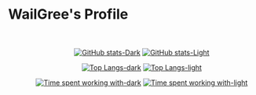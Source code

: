 # WailGree's Profile

<div align="center" style="width: 100%; min-height: 100vh; background-image: url('https://raw.githubusercontent.com/WailGree/WailGree/main/assets/synthwave-background.gif'); background-size: cover; background-position: center; background-repeat: no-repeat; padding: 20px; color: white;">


[![GitHub stats-Dark](https://github-readme-stats.vercel.app/api?username=WailGree&show_icons=true&theme=synthwave&custom_title=GitHub%20Stats#gh-dark-mode-only)](https://github.com/anuraghazra/github-readme-stats#gh-dark-mode-only)
[![GitHub stats-Light](https://github-readme-stats.vercel.app/api?username=WailGree&show_icons=true&theme=synthwave&custom_title=GitHub%20Stats#gh-light-mode-only)](https://github.com/anuraghazra/github-readme-stats#gh-light-mode-only)

[![Top Langs-dark](https://github-readme-stats.vercel.app/api/top-langs/?username=WailGree&layout=compact&theme=synthwave#gh-dark-mode-only)](https://github.com/WailGree/github-readme-stats#gh-dark-mode-only)
[![Top Langs-light](https://github-readme-stats.vercel.app/api/top-langs/?username=WailGree&layout=compact&theme=synthwave#gh-light-mode-only)](https://github.com/WailGree/github-readme-stats#gh-light-mode-only)

[![Time spent working with-dark](https://github-readme-stats.vercel.app/api/wakatime?username=WailGree&layout=compact&theme=synthwave&custom_title=Time%20Spent#gh-dark-mode-only)](https://github.com/WailGree/github-readme-stats#gh-dark-mode-only)
[![Time spent working with-light](https://github-readme-stats.vercel.app/api/wakatime?username=WailGree&layout=compact&theme=synthwave&custom_title=Time%20Spent#gh-light-mode-only)](https://github.com/WailGree/github-readme-stats#gh-light-mode-only)

</div>

<!--
**WailGree/WailGree** is a ✨ _special_ ✨ repository because its `README.md` (this file) appears on your GitHub profile.

Here are some ideas to get you started:

- 🔭 I'm currently working on ...
- 🌱 I'm currently learning ...
- 👯 I'm looking to collaborate on ...
- 🤔 I'm looking for help with ...
- 💬 Ask me about ...
- 📫 How to reach me: ...
- 😄 Pronouns: ...
- ⚡ Fun fact: ...
-->
